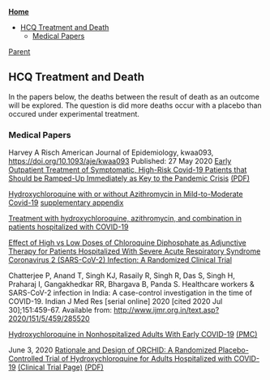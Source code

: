 <!-- START doctoc generated TOC please keep comment here to allow auto update -->
<!-- DON'T EDIT THIS SECTION, INSTEAD RE-RUN doctoc TO UPDATE -->
**[Home](#pages/blog/cv19/index)**

- [HCQ Treatment and Death](#hcq-treatment-and-death)
  - [Medical Papers](#medical-papers)

<!-- END doctoc generated TOC please keep comment here to allow auto update -->

[Parent](#pages/blog/cv19/index)

## HCQ Treatment and Death

In the papers below, the deaths between the result of death as an outcome 
will be explored.  The question is did more deaths occur with a placebo than 
occured under experimental treatment.



### Medical Papers

Harvey A Risch
American Journal of Epidemiology, kwaa093, https://doi.org/10.1093/aje/kwaa093
Published: 27 May 2020
[Early Outpatient Treatment of Symptomatic, High-Risk Covid-19 Patients that Should be Ramped-Up Immediately as Key to the Pandemic Crisis](https://academic.oup.com/aje/article/doi/10.1093/aje/kwaa093/5847586) [(PDF)](https://academic.oup.com/aje/article-pdf/doi/10.1093/aje/kwaa093/33381404/kwaa093.pdf)



[Hydroxychloroquine with or without Azithromycin in Mild-to-Moderate Covid-19](https://www.nejm.org/doi/full/10.1056/NEJMoa2019014) [supplementary appendix](nejmoa2019014_appendix.pdf)


[Treatment with hydroxychloroquine, azithromycin, and combination in patients hospitalized with COVID-19](https://www.ncbi.nlm.nih.gov/pmc/articles/PMC7330574/)

[Effect of High vs Low Doses of Chloroquine Diphosphate as Adjunctive Therapy for Patients Hospitalized With Severe Acute Respiratory Syndrome Coronavirus 2 (SARS-CoV-2) Infection: A Randomized Clinical Trial](https://jamanetwork.com/journals/jamanetworkopen/fullarticle/2765499)

Chatterjee P, Anand T, Singh KJ, Rasaily R, Singh R, Das S, Singh H, 
Praharaj I, Gangakhedkar RR, Bhargava B, Panda S. Healthcare workers & 
SARS-CoV-2 infection in India: A case-control investigation in the time of 
COVID-19. Indian J Med Res [serial online] 
2020 [cited 2020 Jul 30];151:459-67. 
Available from: http://www.ijmr.org.in/text.asp?2020/151/5/459/285520

[Hydroxychloroquine in Nonhospitalized Adults With Early COVID-19](https://www.acpjournals.org/doi/10.7326/M20-4207) [(PMC)](https://www.ncbi.nlm.nih.gov/pmc/articles/PMC7384270/)

June 3, 2020
[ Rationale and Design of ORCHID: A Randomized Placebo-Controlled Trial of Hydroxychloroquine for Adults Hospitalized with COVID-19](https://www.atsjournals.org/doi/abs/10.1513/AnnalsATS.202005-478SD) [(Clinical Trial Page)](https://clinicaltrials.gov/ct2/show/NCT04332991) [(PDF)](http://www.atsjournals.org/doi/pdf/10.1513/AnnalsATS.202005-478SD)


